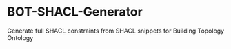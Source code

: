 # BOT-SHACL-Generator
Generate full SHACL constraints from SHACL snippets for Building Topology Ontology
